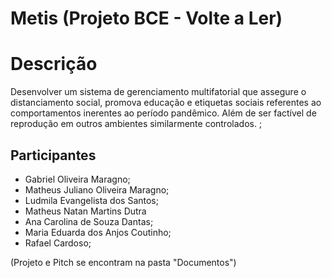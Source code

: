 # Metis (Projeto BCE - Volte a Ler)

# Descrição

Desenvolver um sistema de gerenciamento multifatorial que assegure o distanciamento social, promova educação e etiquetas sociais referentes ao comportamentos inerentes ao período pandêmico. Além de ser factível de reprodução em outros ambientes similarmente controlados. ;


## Participantes

- Gabriel Oliveira Maragno;
- Matheus Juliano Oliveira Maragno;
- Ludmila Evangelista dos Santos;
- Matheus Natan Martins Dutra
- Ana Carolina de Souza Dantas;
- Maria Eduarda dos Anjos Coutinho;
- Rafael Cardoso;

(Projeto e Pitch se encontram na pasta "Documentos")


